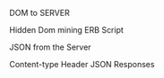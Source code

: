 DOM to SERVER

Hidden
Dom mining
ERB Script

JSON from the Server

Content-type Header
JSON Responses
